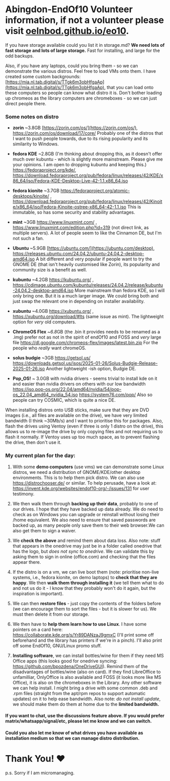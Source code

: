 # Abingdon-EndOf10 Volunteer information, if not a volunteer please visit [oelnbod.github.io/eo10](oelnbod.github.io/eo10).
If you have storage available could you list it in storage.md? **We need lots of fast storage and lots of large storage.** Fast for installing, and large for the odd backups. 
  
Also, if you have any laptops, could you bring them - so we can demonstrate the various distros. Feel free to load VMs onto them. I have created some custom backgrounds: [https://mia.nl.tab.digital/s/TTgk6m3obHfgaAp](https://mia.nl.tab.digital/s/TTgk6m3obHfgaAp), that you can load onto these computers so people can know what distro it is. 
Don't bother loading up chromeos as the library computers are chromeboxes - so we can just direct people there.


### Some notes on distro

- **zorin** ~3.8GB [https://zorin.com/os/](https://zorin.com/os/), https://zorin.com/os/download/17/core/ Probably one of the distros that I want to push people towards, due to its rising popularity and its similarity to Windows. 

- **fedora KDE** ~2.8GB (I'm thinking about dropping this, as it doesn't offer much over kubuntu - which is slightly more mainstream. Please give me your opinions. I am open to dropping kubuntu and keeping this.) https://fedoraproject.org/kde/, https://download.fedoraproject.org/pub/fedora/linux/releases/42/KDE/x86_64/iso/Fedora-KDE-Desktop-Live-42-1.1.x86_64.iso 

- **fedora kionite** ~3.7GB https://fedoraproject.org/atomic-desktops/kinoite/ , https://download.fedoraproject.org/pub/fedora/linux/releases/42/Kinoite/x86_64/iso/Fedora-Kinoite-ostree-x86_64-42-1.1.iso  This is immutable, so has some security and stability advantages. 

- **mint** ~3GB https://www.linuxmint.com/ , https://www.linuxmint.com/edition.php?id=319 (not direct link, as multiple servers).  A lot of people seem to like the Cinnamon DE, but I'm not such a fan. 

- **Ubuntu** ~5.9GB [https://ubuntu.com/](https://ubuntu.com/desktop), https://releases.ubuntu.com/24.04.2/ubuntu-24.04.2-desktop-amd64.iso  A bit different and very popular if people want to try the GNOME DE (that isn't heavily customised like Zorin), its popularity and community size is a benefit as well.  

- **kubuntu** ~4.2GB https://kubuntu.org/ , https://cdimage.ubuntu.com/kubuntu/releases/24.04.2/release/kubuntu-24.04.2-desktop-amd64.iso  More mainstream than fedora KDE, so I will only bring one. But it is a much larger image. We could bring both and just swap the relevant one in depending on installer availability. 
  
- **xubuntu** ~4.0GB https://xubuntu.org/ , https://xubuntu.org/download/#lts (same issue as mint). The lightweight option for *very* old computers.   
   
- **ChromeOS Flex** ~*6.8*GB (the .bin it provides needs to be renamed as a .img) prefer not as not in the spirit of endOf10 and FOSS and *very* large file https://dl.google.com/chromeos-flex/images/latest.bin.zip  For the people who *really* want chromeOS. 

- **solus budgie** ~3GB https://getsol.us/ https://downloads.getsol.us/isos/2025-01-26/Solus-Budgie-Release-2025-01-26.iso  Another lightweight -ish option, Budgie DE.  
  
- **Pop_OS!** ~ 3.0GB with nvidia drivers - seems trivial to install kde on it and easier than nvidia drivers on others with our low bandwidth https://iso.pop-os.org/22.04/amd64/nvidia/54/pop-os_22.04_amd64_nvidia_54.iso https://system76.com/pop/ Also so people can try COSMIC, which is quite a nice DE. 

When installing distros onto USB sticks, make sure that they are DVD images (i.e., all files are available on the drive), we have very limited bandwidth (I think ~30Mb/s) and I want to prioritise this for packages. Also, flash the drives using Ventoy (even if three is only 1 distro on the drive), this allows us to re-image the drive by only copying files and not requiring us to flash it normally. If Ventoy uses up too much space, as to prevent flashing the drive, then don't use it. 

### My current plan for the day:
1. With some **demo computers** (use vms) we can demonstrate some Linux distros, we need a distribution of GNOME/KDE/other desktop environments. This is to help them pick distro. We can also use https://distrochooser.de/ or similar. To help perusade, have a look at: https://invent.kde.org/websites/endof10-org/-/issues/131 for user testimony.
    
3. We then walk them through **backing up their data**, probably to one of our drives. I hope that they have backed up data already. We do need to check as on Windows you can upgrade or reinstall without losing their /home equivalent. We also need to ensure that saved passwords are backed up, as many people only save them to their web browser.We can also get them to sign a waiver.  

4. We **check the above** and remind them about data loss. Also note: stuff that appears in the onedrive may just be in a folder called onedrive that has the logo, but *does not sync to onedrive*. We can validate this by asking them to sign in online (office.com) and checking that the files appear there.
   
6. If the distro is on a vm, we can live boot them (note: prioritise non-live systems, i.e., fedora kionite, on demo laptops) to **check that they are happy**. We then **walk them through installing it** (we tell them what to do and not us do it - I know that they probably won't do it again, but the inspiration is important). 
   
8.  We can then **restore files** - just copy the contents of the folders before (we can encourage them to sort the files - but it is slower for us). We must then delete it from our storage. 
   
10.  We then have to **help them learn how to use Linux**. I have some pointers on a card here: https://collaborate.kde.org/s/Yr89DANzaJ9gmxC (I'll print some off beforehand and the library has printers if we're in a pinch). I'll also print off some EndOf10, GNU/Linux promo stuff.
    
12.  **Installing software**, we can install bottles/wine for them if they need MS Office apps (this looks good for onedrive syncing: https://github.com/bpozdena/OneDriveGUI). Remind them of the disadvantages of bottles/wine (also on card). If they find LibreOffice to unfamilliar, OnlyOffice is also available and FOSS (it looks more like MS Office), it is also on the chromeboxes in the Library. Any other software we can help install. I might bring a drive with some common .deb and .rpm files (straight from the apt/rpm repos to support automatic updates) on it to help ease bandwidth. Also note: *do not install update*, we should make them do them at home due to the **limited bandwidth.**
    

#### If you want to chat, use the discussions feature above. If you would prefer matrix/whatsapp/signal/etc, please let me know and we can switch.
#### Could you also let me know of what drives you have available as installation medium so that we can manage distro distribution. 


# Thank You! ❤️
p.s. Sorry if I am micromanaging. 
